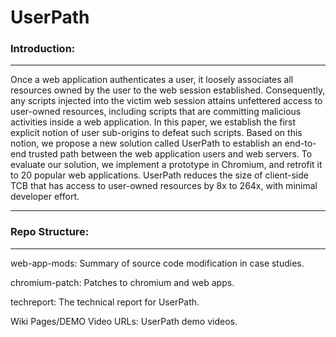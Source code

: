 UserPath
========

###  Introduction:

--------------------------------------

Once a web application authenticates a user, it loosely associates 
all resources owned by the user to the web session established.
Consequently, any scripts injected into the victim web session attains 
unfettered access to user-owned resources, including scripts that are 
committing malicious activities inside a web application. In this paper, we
establish the first explicit notion of user sub-origins to defeat such scripts.
Based on this notion, we propose a new solution called UserPath to 
establish an end-to-end trusted path between the web application users
and web servers. To evaluate our solution, we implement a prototype in
Chromium, and retrofit it to 20 popular web applications. UserPath reduces 
the size of client-side TCB that has access to user-owned resources
by 8x to 264x, with minimal developer effort.

--------------------------

###  Repo Structure:

--------------------------

web-app-mods: Summary of source code modification in case studies.

chromium-patch: Patches to chromium and web apps.

techreport: The technical report for UserPath.

Wiki Pages/DEMO Video URLs: UserPath demo videos.

